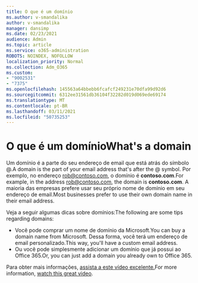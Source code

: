 ```yaml
---
title: O que é um domínio
ms.author: v-smandalika
author: v-smandalika
manager: dansimp
ms.date: 02/23/2021
audience: Admin
ms.topic: article
ms.service: o365-administration
ROBOTS: NOINDEX, NOFOLLOW
localization_priority: Normal
ms.collection: Adm_O365
ms.custom:
- "9002531"
- "7375"
ms.openlocfilehash: 145563a64bbebb6fcafcf249231e70dfa99d92d6
ms.sourcegitcommit: 6312ee31561db36104f32282d019d069ede69174
ms.translationtype: MT
ms.contentlocale: pt-BR
ms.lasthandoff: 03/11/2021
ms.locfileid: "50735253"
---
```

# <a name="whats-a-domain"></a><span data-ttu-id="eaa9b-102">O que é um domínio</span><span class="sxs-lookup"><span data-stu-id="eaa9b-102">What's a domain</span></span>

<span data-ttu-id="eaa9b-103">Um domínio é a parte do seu endereço de email que está atrás do símbolo @.</span><span class="sxs-lookup"><span data-stu-id="eaa9b-103">A domain is the part of your email address that's after the @ symbol.</span></span> <span data-ttu-id="eaa9b-104">Por exemplo, no endereço rob@contoso.com, o domínio é **contoso.com**.</span><span class="sxs-lookup"><span data-stu-id="eaa9b-104">For example, in the address rob@contoso.com, the domain is **contoso.com**.</span></span> <span data-ttu-id="eaa9b-105">A maioria das empresas prefere usar seu próprio nome de domínio em seu endereço de email.</span><span class="sxs-lookup"><span data-stu-id="eaa9b-105">Most businesses prefer to use their own domain name in their email address.</span></span>

<span data-ttu-id="eaa9b-106">Veja a seguir algumas dicas sobre domínios:</span><span class="sxs-lookup"><span data-stu-id="eaa9b-106">The following are some tips regarding domains:</span></span>

- <span data-ttu-id="eaa9b-107">Você pode comprar um nome de domínio da Microsoft.</span><span class="sxs-lookup"><span data-stu-id="eaa9b-107">You can buy a domain name from Microsoft.</span></span> <span data-ttu-id="eaa9b-108">Dessa forma, você terá um endereço de email personalizado.</span><span class="sxs-lookup"><span data-stu-id="eaa9b-108">This way, you'll have a custom email address.</span></span>
- <span data-ttu-id="eaa9b-109">Ou você pode simplesmente adicionar um domínio que já possui ao Office 365.</span><span class="sxs-lookup"><span data-stu-id="eaa9b-109">Or, you can just add a domain you already own to Office 365.</span></span>

<span data-ttu-id="eaa9b-110">Para obter mais informações, [assista a este vídeo excelente.](https://www.youtube.com/watch)</span><span class="sxs-lookup"><span data-stu-id="eaa9b-110">For more information, [watch this great video](https://www.youtube.com/watch).</span></span>